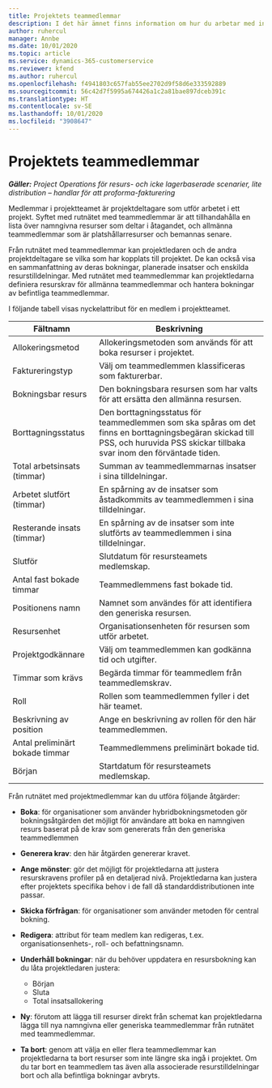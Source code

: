 ```yaml
---
title: Projektets teammedlemmar
description: I det här ämnet finns information om hur du arbetar med information om medlemmar i projektteam, attribut och schemaläggning.
author: ruhercul
manager: Annbe
ms.date: 10/01/2020
ms.topic: article
ms.service: dynamics-365-customerservice
ms.reviewer: kfend
ms.author: ruhercul
ms.openlocfilehash: f4941803c657fab55ee2702d9f58d6e333592889
ms.sourcegitcommit: 56c42d7f5995a674426a1c2a81bae897dceb391c
ms.translationtype: HT
ms.contentlocale: sv-SE
ms.lasthandoff: 10/01/2020
ms.locfileid: "3908647"
---
```

# <a name="project-team-members"></a>Projektets teammedlemmar

_**Gäller:** Project Operations för resurs- och icke lagerbaserade scenarier, lite distribution – handlar för att proforma-fakturering_

Medlemmar i projektteamet är projektdeltagare som utför arbetet i ett projekt. Syftet med rutnätet med teammedlemmar är att tillhandahålla en lista över namngivna resurser som deltar i åtagandet, och allmänna teammedlemmar som är platshållarresurser och bemannas senare.

Från rutnätet med teammedlemmar kan projektledaren och de andra projektdeltagare se vilka som har kopplats till projektet. De kan också visa en sammanfattning av deras bokningar, planerade insatser och enskilda resurstilldelningar. Med rutnätet med teammedlemmar kan projektledarna definiera resurskrav för allmänna teammedlemmar och hantera bokningar av befintliga teammedlemmar.

I följande tabell visas nyckelattribut för en medlem i projektteamet.

| Fältnamn          | Beskrivning                                                                                                                                                                  |
|--------------------------|-----------------------------------------------------------------------------------------------------------------------------------------------------------------------------------|
| Allokeringsmetod        | Allokeringsmetoden som används för att boka resurser i projektet.                                                                         |
| Faktureringstyp             | Välj om teammedlemmen klassificeras som fakturerbar.                                                                                                                                       |
| Bokningsbar resurs        | Den bokningsbara resursen som har valts för att ersätta den allmänna resursen.                                                                                                                   |
| Borttagningsstatus            | Den borttagningsstatus för teammedlemmen som ska spåras om det finns en borttagningsbegäran skickad till PSS, och huruvida PSS skickar tillbaka svar inom den förväntade tiden. |
| Total arbetsinsats (timmar)     | Summan av teammedlemmarnas insatser i sina tilldelningar.                                                                                                                         |
| Arbetet slutfört (timmar) | En spårning av de insatser som åstadkommits av teammedlemmen i sina tilldelningar.                                                                                           |
| Resterande insats (timmar) | En spårning av de insatser som inte slutförts av teammedlemmen i sina tilldelningar.                                                                                    |
| Slutför                   | Slutdatum för resursteamets medlemskap.                                                                                                                                            |
| Antal fast bokade timmar        | Teammedlemmens fast bokade tid.                                                                                                                                                                |
| Positionens namn            | Namnet som användes för att identifiera den generiska resursen.                                                                                                                                   |
| Resursenhet          | Organisationsenheten för resursen som utför arbetet.                                                                                                                      |
| Projektgodkännare         | Välj om teammedlemmen kan godkänna tid och utgifter.                                                                                                                     |
| Timmar som krävs           | Begärda timmar för teammedlem från teammedlemskrav.                                                                                                                       |
| Roll                     | Rollen som teammedlemmen fyller i det här teamet.                                                                                                                                |
| Beskrivning av position     | Ange en beskrivning av rollen för den här teammedlemmen.                                                                                                                             |
| Antal preliminärt bokade timmar        | Teammedlemmens preliminärt bokade tid.                                                                                                                                                                 |
| Början                    | Startdatum för resursteamets medlemskap.                                                                                                                                          |

Från rutnätet med projektmedlemmar kan du utföra följande åtgärder:

- **Boka**: för organisationer som använder hybridbokningsmetoden gör bokningsåtgärden det möjligt för användare att boka en namngiven resurs baserat på de krav som genererats från den generiska teammedlemmen
- **Generera krav**: den här åtgärden genererar kravet.
- **Ange mönster**: gör det möjligt för projektledarna att justera resurskravens profiler på en detaljerad nivå. Projektledarna kan justera efter projektets specifika behov i de fall då standarddistributionen inte passar.
- **Skicka förfrågan**: för organisationer som använder metoden för central bokning.
- **Redigera**: attribut för team medlem kan redigeras, t.ex. organisationsenhets-, roll- och befattningsnamn.
- **Underhåll bokningar**: när du behöver uppdatera en resursbokning kan du låta projektledaren justera:

    - Början
    - Sluta
    - Total insatsallokering

- **Ny**: förutom att lägga till resurser direkt från schemat kan projektledarna lägga till nya namngivna eller generiska teammedlemmar från rutnätet med teammedlemmar.
- **Ta bort**: genom att välja en eller flera teammedlemmar kan projektledarna ta bort resurser som inte längre ska ingå i projektet. Om du tar bort en teammedlem tas även alla associerade resurstilldelningar bort och alla befintliga bokningar avbryts.
